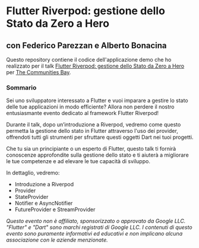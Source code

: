 # Flutter Riverpod: gestione dello Stato da Zero a Hero
## con Federico Parezzan e Alberto Bonacina

Questo repository contiene il codice dell'applicazione demo che ho realizzato per il talk [Flutter Riverpod: gestione dello Stato da Zero a Hero](https://thecmmbay.com/eventi/flutter-riverpod-gestione-dello-stato-da-zero-a-hero-ko7mkrjyw) per [The Communities Bay](https://thecmmbay.com/).

### Sommario

Sei uno sviluppatore interessato a Flutter e vuoi imparare a gestire lo stato delle tue applicazioni in modo efficiente? Allora non perdere il nostro entusiasmante evento dedicato al framework Flutter Riverpod!

Durante il talk, dopo un’introduzione a Riverpod, vedremo come questo permetta la gestione dello stato in Flutter attraverso l'uso dei provider, offrendoti tutti gli strumenti per sfruttare questi oggetti Dart nei tuoi progetti.

Che tu sia un principiante o un esperto di Flutter, questo talk ti fornirà conoscenze approfondite sulla gestione dello stato e ti aiuterà a migliorare le tue competenze e ad elevare le tue capacità di sviluppo.

In dettaglio, vedremo:

* Introduzione a Riverpod
* Provider
* StateProvider
* Notifier e AsyncNotifier
* FutureProvider e StreamProvider

*Questo evento non è affiliato, sponsorizzato o approvato da Google LLC. "Flutter" e "Dart" sono marchi registrati di Google LLC. I contenuti di questo evento sono puramente informativi ed educativi e non implicano alcuna associazione con le aziende menzionate.*


